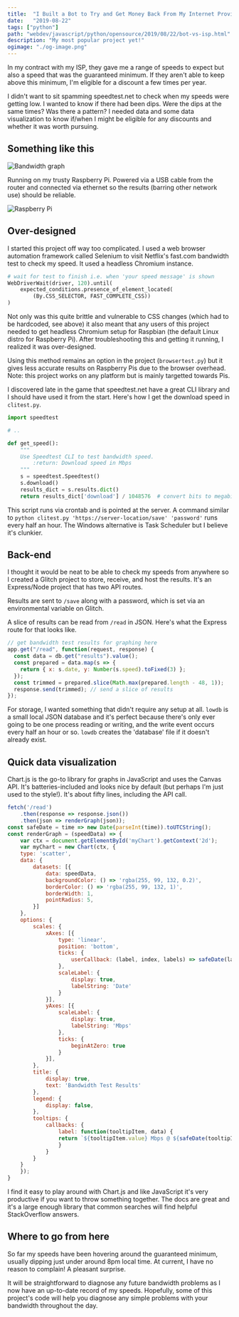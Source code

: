 ```yaml
---
title:  "I Built a Bot to Try and Get Money Back From My Internet Provider"
date:   "2019-08-22"
tags: ["python"]
path: "webdev/javascript/python/opensource/2019/08/22/bot-vs-isp.html"
description: "My most popular project yet!"
ogimage: "./og-image.png"
---
```


In my contract with my ISP, they gave me a range of speeds to expect but also a speed that was the guaranteed minimum. If they aren't able to keep above this minimum, I'm eligible for a discount a few times per year.

I didn't want to sit spamming speedtest.net to check when my speeds were getting low. I wanted to know if there had been dips. Were the dips at the same times? Was there a pattern? I needed data and some data visualization to know if/when I might be eligible for any discounts and whether it was worth pursuing.

## Something like this

![Bandwidth graph](bandwidth-results.png)

Running on my trusty Raspberry Pi. Powered via a USB cable from the router and connected via ethernet so the results (barring other network use) should be reliable.

![Raspberry Pi](bandwidth-pi.jpg)

## Over-designed

I started this project off way too complicated. I used a web browser automation framework called Selenium to visit Netflix's fast.com bandwidth test to check my speed. It used a headless Chromium instance.

```python
# wait for test to finish i.e. when 'your speed message' is shown
WebDriverWait(driver, 120).until(
    expected_conditions.presence_of_element_located(
        (By.CSS_SELECTOR, FAST_COMPLETE_CSS))
)
```

Not only was this quite brittle and vulnerable to CSS changes (which had to be hardcoded, see above) it also meant that any users of this project needed to get headless Chromium setup for Raspbian (the default Linux distro for Raspberry Pi). After troubleshooting this and getting it running, I realized it was over-designed.

Using this method remains an option in the project (`browsertest.py`) but it gives less accurate results on Raspberry Pis due to the browser overhead. Note: this project works on any platform but is mainly targetted towards Pis.

I discovered late in the game that speedtest.net have a great CLI library and I should have used it from the start. Here's how I get the download speed in `clitest.py`.

```python
import speedtest

# ..

def get_speed():
    """
    Use Speedtest CLI to test bandwidth speed.
        :return: Download speed in Mbps
    """
    s = speedtest.Speedtest()
    s.download()
    results_dict = s.results.dict()
    return results_dict['download'] / 1048576  # convert bits to megabits
```

This script runs via crontab and is pointed at the server. A command similar to `python clitest.py 'https://server-location/save' 'password'` runs every half an hour. The Windows alternative is Task Scheduler but I believe it's clunkier. 

## Back-end

I thought it would be neat to be able to check my speeds from anywhere so I created a Glitch project to store, receive, and host the results. It's an Express/Node project that has two API routes.

Results are sent to `/save` along with a password, which is set via an environmental variable on Glitch.

A slice of results can be read from `/read` in JSON. Here's what the Express route for that looks like.

```javascript
// get bandwidth test results for graphing here
app.get("/read", function(request, response) {
  const data = db.get("results").value();
  const prepared = data.map(s => {
    return { x: s.date, y: Number(s.speed).toFixed(3) };
  });
  const trimmed = prepared.slice(Math.max(prepared.length - 48, 1));
  response.send(trimmed); // send a slice of results
});
```

For storage, I wanted something that didn't require any setup at all. `lowdb` is a small local JSON database and it's perfect because there's only ever going to be one process reading or writing, and the write event occurs every half an hour or so. `lowdb` creates the 'database' file if it doesn't already exist.

## Quick data visualization

Chart.js is the go-to library for graphs in JavaScript and uses the Canvas API. It's batteries-included and looks nice by default (but perhaps I'm just used to the style!). It's about fifty lines, including the API call.

```javascript
fetch('/read')
    .then(response => response.json())
    .then(json => renderGraph(json));
const safeDate = time => new Date(parseInt(time)).toUTCString();
const renderGraph = (speedData) => {
    var ctx = document.getElementById('myChart').getContext('2d');
    var myChart = new Chart(ctx, {
    type: 'scatter',
    data: {
        datasets: [{
            data: speedData,
            backgroundColor: () => 'rgba(255, 99, 132, 0.2)',
            borderColor: () => 'rgba(255, 99, 132, 1)',
            borderWidth: 1,
            pointRadius: 5,
        }]
    },
    options: {
        scales: {
            xAxes: [{
                type: 'linear',
                position: 'bottom',
                ticks: {
                    userCallback: (label, index, labels) => safeDate(label)
                },
                scaleLabel: {
                    display: true,
                    labelString: 'Date'
                }
            }],
            yAxes: [{
                scaleLabel: {
                    display: true,
                    labelString: 'Mbps'
                },
                ticks: {
                    beginAtZero: true
                }
            }],
        },
        title: {
            display: true,
            text: 'Bandwidth Test Results'
        },
        legend: {
            display: false,
        },
        tooltips: {
            callbacks: {
                label: function(tooltipItem, data) {
                return `${tooltipItem.value} Mbps @ ${safeDate(tooltipItem.label)}`;
                }
            }
        }
    }
    });
}
```

I find it easy to play around with Chart.js and like JavaScript it's very productive if you want to throw something together. The docs are great and it's a large enough library that common searches will find helpful StackOverflow answers.

## Where to go from here

So far my speeds have been hovering around the guaranteed minimum, usually dipping just under around 8pm local time. At current, I have no reason to complain! A pleasant surprise.

It will be straightforward to diagnose any future bandwidth problems as I now have an up-to-date record of my speeds. Hopefully, some of this project's code will help you diagnose any simple problems with your bandwidth throughout the day.
